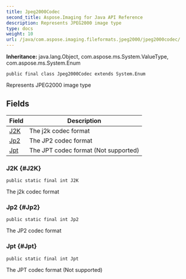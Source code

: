 ```yaml
---
title: Jpeg2000Codec
second_title: Aspose.Imaging for Java API Reference
description: Represents JPEG2000 image type
type: docs
weight: 10
url: /java/com.aspose.imaging.fileformats.jpeg2000/jpeg2000codec/
---
```

**Inheritance:**
java.lang.Object, com.aspose.ms.System.ValueType, com.aspose.ms.System.Enum
```
public final class Jpeg2000Codec extends System.Enum
```

Represents JPEG2000 image type
## Fields

| Field | Description |
| --- | --- |
| [J2K](#J2K) | The j2k codec format |
| [Jp2](#Jp2) | The JP2 codec format |
| [Jpt](#Jpt) | The JPT codec format (Not supported) |
### J2K {#J2K}
```
public static final int J2K
```


The j2k codec format

### Jp2 {#Jp2}
```
public static final int Jp2
```


The JP2 codec format

### Jpt {#Jpt}
```
public static final int Jpt
```


The JPT codec format (Not supported)

